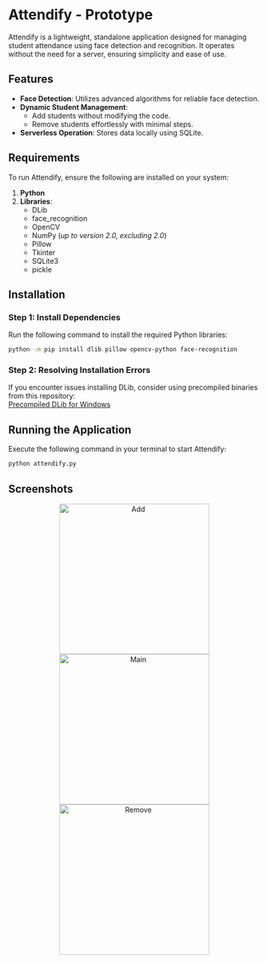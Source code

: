 # Attendify - Prototype

Attendify is a lightweight, standalone application designed for managing student attendance using face detection and recognition. It operates without the need for a server, ensuring simplicity and ease of use.

## Features
- **Face Detection**: Utilizes advanced algorithms for reliable face detection.
- **Dynamic Student Management**:  
  - Add students without modifying the code.  
  - Remove students effortlessly with minimal steps.  
- **Serverless Operation**: Stores data locally using SQLite.

## Requirements
To run Attendify, ensure the following are installed on your system:
1. **Python**  
2. **Libraries**:  
   - DLib  
   - face_recognition  
   - OpenCV  
   - NumPy (*up to version 2.0, excluding 2.0*)  
   - Pillow  
   - Tkinter  
   - SQLite3  
   - pickle  

## Installation

### Step 1: Install Dependencies
Run the following command to install the required Python libraries:
```bash
python -m pip install dlib pillow opencv-python face-recognition
```

### Step 2: Resolving Installation Errors
If you encounter issues installing DLib, consider using precompiled binaries from this repository:  
[Precompiled DLib for Windows](https://github.com/z-mahmud22/Dlib_Windows_Python3.x)

## Running the Application
Execute the following command in your terminal to start Attendify:
```bash
python attendify.py
```

## Screenshots
<p align="center">
  <img src="https://raw.githubusercontent.com/KarthikSambhuR/Attendify/refs/heads/main/screenshot/add.png" alt="Add" height="300">
  <img src="https://raw.githubusercontent.com/KarthikSambhuR/Attendify/refs/heads/main/screenshot/main.png" alt="Main" height="300">
  <img src="https://raw.githubusercontent.com/KarthikSambhuR/Attendify/refs/heads/main/screenshot/remove.png" alt="Remove" height="300">
</p>
